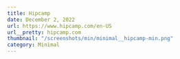 ```yaml
---
title: Hipcamp
date: December 2, 2022
url: https://www.hipcamp.com/en-US
url__pretty: hipcamp.com
thumbnail: "/screenshots/min/minimal__hipcamp-min.png"
category: Minimal
---
```

